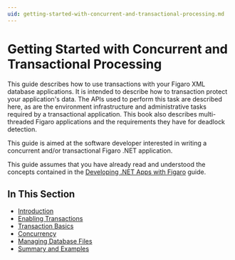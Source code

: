 ```yaml
---
uid: getting-started-with-concurrent-and-transactional-processing.md
---
```


# Getting Started with Concurrent and Transactional Processing

This guide describes how to use transactions with your Figaro XML database applications. It is intended to describe how to transaction protect your application's data. The APIs used to perform this task are described here, as are the environment infrastructure and administrative tasks required by a transactional application. This book also describes multi-threaded Figaro applications and the requirements they have for deadlock detection.


This guide is aimed at the software developer interested in writing a concurrent and/or transactional Figaro .NET application.


This guide assumes that you have already read and understood the concepts contained in the [Developing .NET Apps with Figaro](xref:developing-dotnet-apps-with-figaro.md) guide.



## In This Section
* [Introduction](xref:introduction.md)
* [Enabling Transactions](xref:enabling-transactions.md)
* [Transaction Basics](xref:transaction-basics.md)
* [Concurrency](xref:concurrency.md)
* [Managing Database Files](xref:managing-database-files.md)
* [Summary and Examples](xref:summary-and-examples.md)
